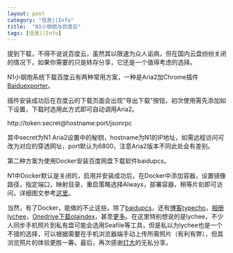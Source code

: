 ```yaml
---
layout: post
category: "信息||Info"
title:  "N1小钢炮与百度云"
tags: [信息||Info]
---
```


<p>
	提到下载，不得不说说百度云，虽然其以限速为众人诟病，但在国内云盘纷纷关闭的情况下，如果你需要的只是转存分享，它还是一个值得考虑的选择。
</p>
<p>
	N1小钢炮系统下载百度云有两种常用方案，一种是Aria2加Chrome插件<a href="https://github.com/acgotaku/BaiduExporter" target="_blank">Baiduexporter</a>。
</p>
<p>
	插件安装成功后在百度云的下载页面会出现"导出下载"按钮，初次使用需先添加如下设置，下载时选用此方式即可自动调用Aria2。
</p>
<p>
	http://token:secret@hostname:port/jsonrpc
</p>
<p>
	其中secret为N1 Aria2设置中的秘钥，hostname为N1的IP地址，如需远程访问可改为对应的穿透网址，port默认为6800，注意Aria2版本不同此处会有差别。
</p>
<p>
	第二种方案为使用Docker安装百度网盘下载软件baidupcs。
</p>
<p>
	N1中Docker默认是关闭的，启用并安装成功后，在Docker中添加容器，设置镜像路径，指定端口，映射目录，重启策略选择Always，部署容器，稍等片刻即可访问，详细图文参考<a href="http://nanodm.net/post/baidupcs-web-docker-setup-tut" target="_blank">这里</a>。
</p>
当然，有了Docker，能做的不止这些。除了<a href="https://hub.docker.com/r/80x86/baidupcs" target="_blank">baidupcs</a>，还有<a href="https://hub.docker.com/r/80x86/typecho" target="_blank">博客typecho</a>，<a href="https://hub.docker.com/r/80x86/lychee" target="_blank">相册lychee</a>，<a href="https://hub.docker.com/r/80x86/olaindex" target="_blank">Onedrive下载olaindex</a>，甚至<a href="https://hub.docker.com/u/80x86" target="_blank">更多</a>。在这里特别想说的是lychee，不少人同步手机照片到私有盘可能会选用Seafile等工具，但是私以为lychee也是一个不错的选择，可以根据需要在手机浏览器端手动上传所需照片（有利有弊），但其浏览照片的体验更胜一筹。最后，再次感谢<a href="nanodm.net" target="_blank">灯大</a>的无私分享。

